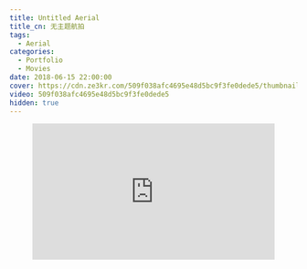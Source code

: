 ```yaml
---
title: Untitled Aerial
title_cn: 无主题航拍
tags:
  - Aerial
categories:
  - Portfolio
  - Movies
date: 2018-06-15 22:00:00
cover: https://cdn.ze3kr.com/509f038afc4695e48d5bc9f3fe0dede5/thumbnails/thumbnail.jpg?time=2m2s
video: 509f038afc4695e48d5bc9f3fe0dede5
hidden: true
---
```


<figure>
  <div style="position: relative; padding-top: 56.25%;"><iframe src="https://cdn.ze3kr.com/iframe/509f038afc4695e48d5bc9f3fe0dede5?preload=metadata&poster=https%3A%2F%2Fcdn.ze3kr.com%2F509f038afc4695e48d5bc9f3fe0dede5%2Fthumbnails%2Fthumbnail.jpg%3Ftime%3D2m2s%26height%3D600" style="border: none; position: absolute; top: 0; left: 0; height: 100%; width: 100%;" allow="accelerometer; gyroscope; autoplay; encrypted-media; picture-in-picture;" allowfullscreen="true"></iframe></div>
</figure>
